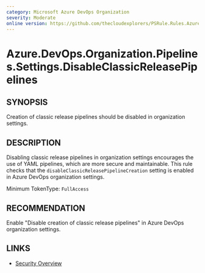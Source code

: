 ```yaml
---
category: Microsoft Azure DevOps Organization  
severity: Moderate  
online version: https://github.com/thecloudexplorers/PSRule.Rules.AzureDevOps/tree/main/src/PSRule.Rules.AzureDevOps/en/Azure.DevOps.Organization.Pipelines.Settings.DisableClassicReleasePipelines.md  
---
```


# Azure.DevOps.Organization.Pipelines.Settings.DisableClassicReleasePipelines

## SYNOPSIS

Creation of classic release pipelines should be disabled in organization settings.

## DESCRIPTION

Disabling classic release pipelines in organization settings encourages the use of YAML pipelines, which are more secure and maintainable. This rule checks that the `disableClassicReleasePipelineCreation` setting is enabled in Azure DevOps organization settings.

Minimum TokenType: `FullAccess`

## RECOMMENDATION

Enable "Disable creation of classic release pipelines" in Azure DevOps organization settings.

## LINKS

- [Security Overview](https://docs.microsoft.com/en-us/azure/devops/organizations/security/security-overview)

